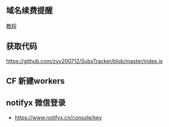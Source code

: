 ## 域名续费提醒

[教程](https://www.youtube.com/watch?v=1e7AWZy9rLY)

## 获取代码

https://github.com/zyy200712/SubsTracker/blob/master/index.js

## CF 新建workers



## notifyx 微信登录

- https://www.notifyx.cn/console/key